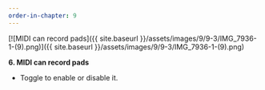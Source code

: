 ```yaml
---
order-in-chapter: 9
---
```


[![MIDI can record pads]({{ site.baseurl }}/assets/images/9/9-3/IMG_7936-1-(9).png)]({{
site.baseurl }}/assets/images/9/9-3/IMG_7936-1-(9).png)

**6. MIDI can record pads**

- Toggle to enable or disable it.

